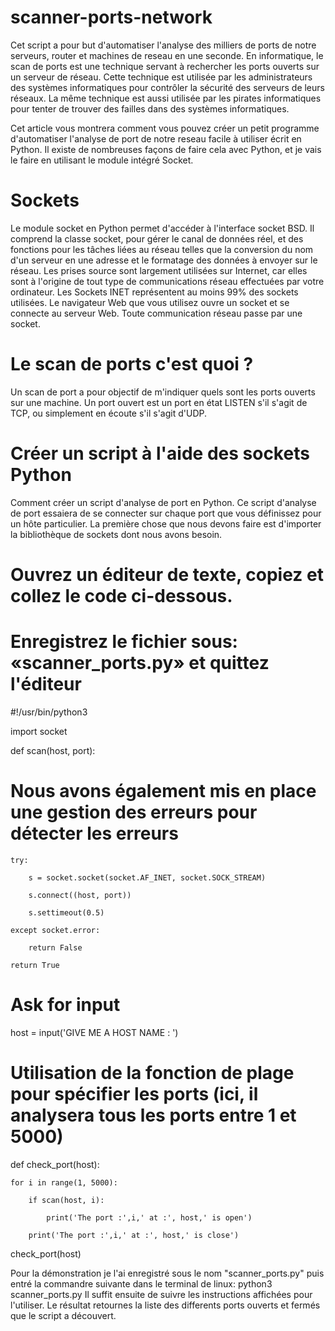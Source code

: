 # scanner-ports-network
Cet script a pour but d'automatiser l'analyse des milliers de ports de notre serveurs, router et machines de reseau en une seconde.
En informatique, le scan de ports est une technique servant à rechercher les ports ouverts sur un serveur de réseau.
Cette technique est utilisée par les administrateurs des systèmes informatiques pour contrôler la sécurité des serveurs de leurs réseaux. La même technique est aussi utilisée par les pirates informatiques pour tenter de trouver des failles dans des systèmes informatiques.

Cet article vous montrera comment vous pouvez créer un petit programme d'automatiser l'analyse de port de notre reseau facile à utiliser écrit en Python. Il existe de nombreuses façons de faire cela avec Python, et je vais le faire en utilisant le module intégré Socket.

# Sockets

Le module socket en Python permet d'accéder à l'interface socket BSD. Il comprend la classe socket, pour gérer le canal de données réel, et des fonctions pour les tâches liées au réseau telles que la conversion du nom d'un serveur en une adresse et le formatage des données à envoyer sur le réseau.
Les prises source sont largement utilisées sur Internet, car elles sont à l'origine de tout type de communications réseau effectuées par votre ordinateur.
Les Sockets INET représentent au moins 99% des sockets utilisées. Le navigateur Web que vous utilisez ouvre un socket et se connecte au serveur Web.
Toute communication réseau passe par une socket.
# Le scan de ports c'est quoi ?

Un scan de port a pour objectif de m'indiquer quels sont les ports ouverts sur une machine. Un port ouvert est un port en état LISTEN s'il s'agit de TCP, ou simplement en écoute s'il s'agit d'UDP.

# Créer un script à l'aide des sockets Python

Comment créer un script d'analyse de port en Python.
Ce script d'analyse de port essaiera de se connecter sur chaque port que vous définissez pour un hôte particulier. La première chose que nous devons faire est d'importer la bibliothèque de sockets dont nous avons besoin.

# Ouvrez un éditeur de texte, copiez et collez le code ci-dessous.
# Enregistrez le fichier sous: «scanner_ports.py» et quittez l'éditeur
  
  #!/usr/bin/python3

  import socket

def scan(host, port):

# Nous avons également mis en place une gestion des erreurs pour détecter les erreurs

    try:
    
        s = socket.socket(socket.AF_INET, socket.SOCK_STREAM)
        
        s.connect((host, port))
        
        s.settimeout(0.5)
        
    except socket.error:
    
        return False
        
    return True
    
# Ask for input

host = input('GIVE ME A HOST NAME : ')

# Utilisation de la fonction de plage pour spécifier les ports (ici, il analysera tous les ports entre 1 et 5000)


def check_port(host):

    for i in range(1, 5000):
    
        if scan(host, i):
        
            print('The port :',i,' at :', host,' is open')
            
        print('The port :',i,' at :', host,' is close')
        

check_port(host)

Pour la démonstration je l'ai enregistré sous le nom "scanner_ports.py" puis entré la commandre suivante dans le terminal de linux: python3 scanner_ports.py
Il suffit ensuite de suivre les instructions affichées pour l'utiliser. 
Le résultat retournes la liste des differents ports ouverts et fermés que le script a découvert.
    
